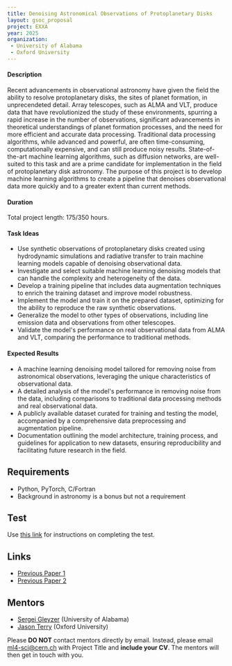 ```yaml
---
title: Denoising Astronomical Observations of Protoplanetary Disks
layout: gsoc_proposal
project: EXXA
year: 2025
organization:
 - University of Alabama
 - Oxford University
---
```


#### Description

Recent advancements in observational astronomy have given the field the ability to resolve protoplanetary disks, the sites of planet formation, in unprecendeted detail. Array telescopes, such as ALMA and VLT, produce data that have revolutionized the study of these environments, spurring a rapid increase in the number of observations, significant advancements in theoretical understandings of planet formation processes, and the need for more efficient and accurate data processing. Traditional data processing algorithms, while advanced and powerful, are often time-consuming, computationally expensive, and can still produce noisy results. State-of-the-art machine learning algorithms, such as diffusion networks, are well-suited to this task and are a prime candidate for implementation in the field of protoplanetary disk astronomy. The purpose of this project is to develop machine learning algorithms to create a pipeline that denoises observational data more quickly and to a greater extent than current methods.

#### Duration

Total project length: 175/350 hours.

#### Task Ideas

  - Use synthetic observations of protoplanetary disks created using hydrodynamic simulations and radiative transfer to train machine learning models capable of denoising observational data.
  - Investigate and select suitable machine learning denoising models that can handle the complexity and heterogeneity of the data.
  - Develop a training pipeline that includes data augmentation techniques to enrich the training dataset and improve model robustness.
  - Implement the model and train it on the prepared dataset, optimizing for the ability to reproduce the raw synthetic observations.
  - Generalize the model to other types of observations, including line emission data and observations from other telescopes.
  - Validate the model's performance on real observational data from ALMA and VLT, comparing the performance to traditional methods.

#### Expected Results

  - A machine learning denoising model tailored for removing noise from astronomical observations, leveraging the unique characteristics of observational data.
  - A detailed analysis of the model's performance in removing noise from the data, including comparisons to traditional data processing methods and real observational data.
  - A publicly available dataset curated for training and testing the model, accompanied by a comprehensive data preprocessing and augmentation pipeline.
  - Documentation outlining the model architecture, training process, and guidelines for application to new datasets, ensuring reproducibility and facilitating future research in the field.


## Requirements

* Python, PyTorch, C/Fortran
* Background in astronomy is a bonus but not a requirement

## Test
Use [this link](https://docs.google.com/document/d/1t2cSxEx3vIa6uirfkMkF92rWZM4tTJ_V-lkpYSdukVQ/edit?usp=sharing) for instructions on completing the test.

## Links

* [Previous Paper 1](https://iopscience.iop.org/article/10.3847/1538-4357/aca477)
* [Previous Paper 2](https://iopscience.iop.org/article/10.3847/1538-4357/acc737)

## Mentors

* [Sergei Gleyzer](mailto:ml4-sci@cern.ch) (University of Alabama)
* [Jason Terry](mailto:jpterry@uga.edu) (Oxford University)

Please **DO NOT** contact mentors directly by email. Instead, please email [ml4-sci@cern.ch](mailto:ml4-sci@cern.ch) with Project Title and **include your CV**. The mentors will then get in touch with you.
